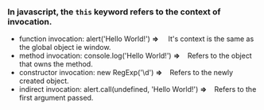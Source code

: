 ### In javascript, the `this` keyword refers to the context of invocation.

- function invocation: alert('Hello World!') <b> => </b>  &nbsp;&nbsp;&nbsp;  It's context is the same as the global object ie window.
- method invocation: console.log('Hello World!') <b> => </b> &nbsp;&nbsp; Refers to the object that owns the method.
- constructor invocation: new RegExp('\\d') <b> => </b> &nbsp;&nbsp; Refers to the newly created object.
- indirect invocation: alert.call(undefined, 'Hello World!') <b> => </b> &nbsp;&nbsp; Refers to the first argument passed.
